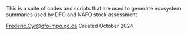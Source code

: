This is a suite of codes and scripts that are used to generate ecosystem summaries used by DFO and NAFO stock assessment.

Frederic.Cyr@dfo-mpo.gc.ca
Created October 2024
